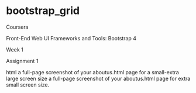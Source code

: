 # bootstrap_grid
Coursera

Front-End Web UI Frameworks and Tools: Bootstrap 4

Week 1

Assignment 1

html
a full-page screenshot of your aboutus.html page for a small-extra large screen size
a full-page screenshot of your aboutus.html page for extra small screen size.
